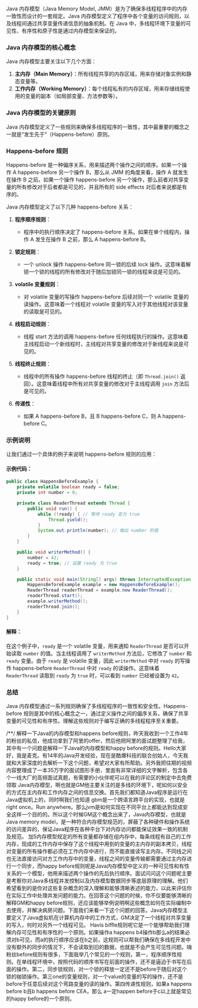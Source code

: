 Java 内存模型（Java Memory Model, JMM）是为了确保多线程程序中的内存一致性而设计的一套规定。Java 内存模型定义了程序中各个变量的访问规则，以及线程间通过共享变量传递信息的抽象机制。在 Java 中，多线程环境下变量的可见性、有序性和原子性是通过内存模型来保证的。

### Java 内存模型的核心概念

Java 内存模型主要关注以下几个方面：

1. **主内存（Main Memory）**：所有线程共享的内存区域，用来存储对象实例和静态变量等。
2. **工作内存（Working Memory）**：每个线程私有的内存区域，用来存储线程使用的变量的副本（如局部变量、方法参数等）。

### Java 内存模型的关键原则

Java 内存模型定义了一些规则来确保多线程程序的一致性，其中最重要的概念之一就是“发生先于”（Happens-before）原则。

### Happens-before 规则

Happens-before 是一种偏序关系，用来描述两个操作之间的顺序。如果一个操作 A happens-before 另一个操作 B，那么从 JMM 的角度来看，操作 A 就发生在操作 B 之前。如果一个操作 happens-before 另一个操作，那么前者对共享变量的所有修改对于后者都是可见的，并且所有的 side effects 对后者来说都是有序的。

Java 内存模型定义了以下几种 happens-before 关系：

1. **程序顺序规则**：
   - 程序中的执行顺序决定了 happens-before 关系。如果在单个线程内，操作 A 发生在操作 B 之前，那么 A happens-before B。
2. **锁定规则**：

   - 一个 unlock 操作 happens-before 同一锁的后续 lock 操作。这意味着解锁一个锁的线程的所有修改对于随后加锁同一锁的线程来说是可见的。

3. **volatile 变量规则**：

   - 对 volatile 变量的写操作 happens-before 后续对同一个 volatile 变量的读操作。这意味着一个线程对 volatile 变量的写入对于其他线程对该变量的读取是可见的。

4. **线程启动规则**：

   - 线程 start 方法的调用 happens-before 任何线程执行的操作。这意味着主线程启动一个新线程时，主线程对共享变量的修改对于新线程来说是可见的。

5. **线程终止规则**：

   - 线程中的所有操作 happens-before 线程的终止（即 `Thread.join()` 返回）。这意味着线程中所有对共享变量的修改对于主线程调用 `join` 方法后是可见的。

6. **传递性**：
   - 如果 A happens-before B，且 B happens-before C，则 A happens-before C。

### 示例说明

让我们通过一个具体的例子来说明 happens-before 规则的应用：

#### 示例代码：

```java
public class HappensBeforeExample {
    private volatile boolean ready = false;
    private int number = 0;

    private class ReaderThread extends Thread {
        public void run() {
            while (!ready) { // 等待 ready 变为 true
                Thread.yield();
            }
            System.out.println(number); // 输出 number 的值
        }
    }

    public void writerMethod() {
        number = 42;
        ready = true; // 设置 ready 为 true
    }

    public static void main(String[] args) throws InterruptedException {
        HappensBeforeExample example = new HappensBeforeExample();
        ReaderThread readerThread = example.new ReaderThread();
        readerThread.start();
        example.writerMethod();
        readerThread.join();
    }
}
```

#### 解释：

在这个例子中，`ready` 是一个 volatile 变量，用来通知 `ReaderThread` 是否可以开始读取 `number` 的值。当主线程调用了 `writerMethod` 方法后，它修改了 `number` 和 `ready` 变量。由于 `ready` 是 volatile 变量，因此 `writerMethod` 中对 `ready` 的写操作 happens-before `ReaderThread` 中对 `ready` 的读操作。这意味着 `ReaderThread` 读取到 `ready` 为 `true` 时，可以看到 `number` 已经被设置为 `42`。

### 总结

Java 内存模型通过一系列规则确保了多线程程序的一致性和安全性。Happens-before 规则是其中的核心概念之一，通过定义操作之间的偏序关系，确保了共享变量的可见性和有序性。理解这些规则对于编写正确的多线程程序至关重要。



/**/
解释一下Java的内存模型和happens before规则，昨天我收到一个工作4年的粉丝的私信，他成功拿到了阿里的offer，然后他把阿里的面试题整理了给我，其中有一个问题是解释一下Java的内存模型和happy before的规则。Hello大家好，我是麦克。有14年的Java开发经验，现在是酷爆科技的联合创始人，今天我就和大家深度的去解析一下这个问题，希望对大家有所帮助。另外我把往期的视频内容整理成了一本35万字的面试图形手册，里面有非常详细的文字解析，包含各个一线大厂的高频面试真题，有需要的小伙伴呢可以在我的评论区的制定中去免费领取 Java内存模型，啊也就是GM他主要关注的是多线的环境下，呢如何以安全的方式在主内存和工作内存之间的信息交换。首先我们都知道Java程序是运行在Java虚拟机上的，同时啊我们也知道 gbm是一个跨语言跨平台的实现，也就是right once。Run anywhere。那么jvm是如何实现在不同平台上都能达到现成安全这样一个目的的。所以这个时候GM这个概念出来了，Java内存模型，也就是Java memory model，是一种符合内存模型规范的，屏蔽了各种硬件和操作系统的访问差异的，保证Java程序在各种平台下对内存访问都能保证效果一致的机制及规范。
	加5内存模型规定的所有变量都存储在组内存中，每条线程有自己的工作内存，现成的工作内存中保存了这个线程中用到的变量的主内存的副本拷贝，线程对变量的所有操作都必须在工作内存中进行，而不能直接读写主内存。不同线之间也无法直接访问对方工作内存中的变量，线程之间的变量传输都需要通过主内存进行一个同步，而happy before规则呢是Java内存模型中定义的一种可见性和有性关系的一个模型，他用来描述两个操作的先后执行顺序。面试问问这个问题呢主要是考察你对Java多线程并发控制以及内存模型数据同步等底层原理的理解。他们希望看到的是你对这些复杂概念的深入理解和能够清晰表述的能力，以此来评估你在实际工作中处理并发问题的能力。在回答这个问题的时候，你不仅要能够清晰的解释GM和happy before规则，还应该能够举例说明啊这些概念如何在实际编制中去使用，并解决病房问题。下面我们来看一下这个问题的回答。Java内存模型主要定义了Java虚拟机在计算机内存中的工作方式，GM决定了一个线程对共享变量的写入，何时对另外一个线程可见。
	Havis biffle规则呢它是一个能够帮助我们理解内存可见性和有序性的一个原则。如果操作a happens b4操作b那么a的结果必须对b可见，而a的执行顺序应该在b之前，这规则可以帮我们确保在多线程开发中没有额外的同步的情况下，不会读取到旧的数据，也就是不会产生可见性问题。嗨粉丝before规则有很多，下面我举几个常见的一个规则，第一，程序顺序性规则。在单线程环境中，按照代码的顺序书写在前面的操作，还不是逼迫于书写在后面的操作。第二，同步锁规则，对一个锁的释放一定还不是before于随后对这个锁的枷锁操作。第三one的变量规则，对一个value的变量的写的操作，还不是before于任意后续对这个弯路变量的读的操作。第四传递性规则，如果a happens before b且b happens before CEA，那么 a一定happen before于c以上就是常见的happy before的一个原则。